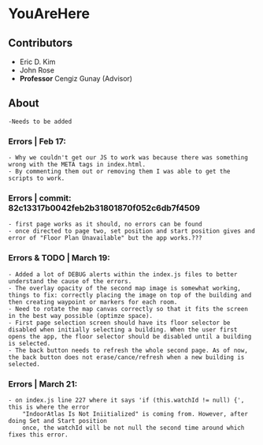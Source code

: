 # YouAreHere

## Contributors
- Eric D. Kim
- John Rose
- **Professor** Cengiz Gunay (Advisor)

## About
	-Needs to be added

### Errors | Feb 17:
	- Why we couldn't get our JS to work was because there was something wrong with the META tags in index.html. 
	- By commenting them out or removing them I was able to get the scripts to work.

### Errors | commit: 82c13317b0042feb2b31801870f052c6db7f4509
	- first page works as it should, no errors can be found
	- once directed to page two, set position and start position gives and error of "Floor Plan Unavailable" but the app works.???

### Errors & TODO | March 19:
	- Added a lot of DEBUG alerts within the index.js files to better understand the cause of the errors.
	- The overlay opacity of the second map image is somewhat working, things to fix: correctly placing the image on top of the building and then creating waypoint or markers for each room.
	- Need to rotate the map canvas correctly so that it fits the screen in the best way possible (optimze space).
	- First page selection screen should have its floor selector be disabled when initially selecting a building. When the user first opens the app, the floor selector should be disabled until a building is selected. 
	- The back button needs to refresh the whole second page. As of now, the back button does not erase/cance/refresh when a new building is selected. 
### Errors | March 21:
	- on index.js line 227 where it says 'if (this.watchId != null) {', this is where the error
		"IndoorAtlas Is Not Iniitialized" is coming from. However, after doing Set and Start position
		once, the watchId will be not null the second time around which fixes this error. 